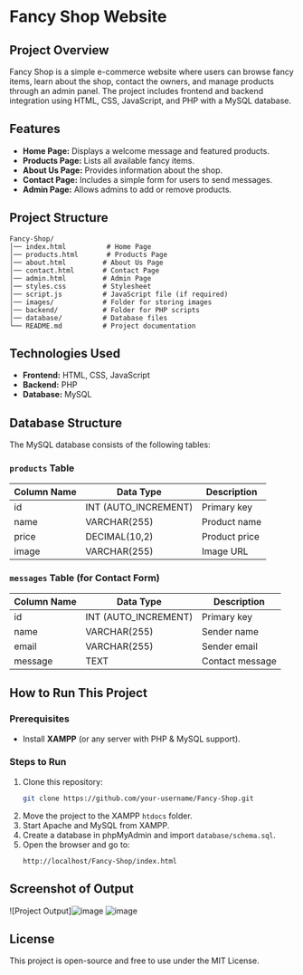 # Fancy Shop Website

## Project Overview
Fancy Shop is a simple e-commerce website where users can browse fancy items, learn about the shop, contact the owners, and manage products through an admin panel. The project includes frontend and backend integration using HTML, CSS, JavaScript, and PHP with a MySQL database.

## Features
- **Home Page:** Displays a welcome message and featured products.
- **Products Page:** Lists all available fancy items.
- **About Us Page:** Provides information about the shop.
- **Contact Page:** Includes a simple form for users to send messages.
- **Admin Page:** Allows admins to add or remove products.

## Project Structure
```
Fancy-Shop/
│── index.html          # Home Page
│── products.html       # Products Page
│── about.html         # About Us Page
│── contact.html       # Contact Page
│── admin.html         # Admin Page
│── styles.css         # Stylesheet
│── script.js          # JavaScript file (if required)
│── images/            # Folder for storing images
│── backend/           # Folder for PHP scripts
│── database/          # Database files
└── README.md          # Project documentation
```

## Technologies Used
- **Frontend:** HTML, CSS, JavaScript
- **Backend:** PHP
- **Database:** MySQL

## Database Structure
The MySQL database consists of the following tables:

### `products` Table
| Column Name | Data Type  | Description |
|------------|-----------|-------------|
| id         | INT (AUTO_INCREMENT) | Primary key |
| name       | VARCHAR(255) | Product name |
| price      | DECIMAL(10,2) | Product price |
| image      | VARCHAR(255) | Image URL |

### `messages` Table (for Contact Form)
| Column Name | Data Type | Description |
|------------|-----------|-------------|
| id         | INT (AUTO_INCREMENT) | Primary key |
| name       | VARCHAR(255) | Sender name |
| email      | VARCHAR(255) | Sender email |
| message    | TEXT | Contact message |

## How to Run This Project
### Prerequisites
- Install **XAMPP** (or any server with PHP & MySQL support).

### Steps to Run
1. Clone this repository:
   ```sh
   git clone https://github.com/your-username/Fancy-Shop.git
   ```
2. Move the project to the XAMPP `htdocs` folder.
3. Start Apache and MySQL from XAMPP.
4. Create a database in phpMyAdmin and import `database/schema.sql`.
5. Open the browser and go to:
   ```
   http://localhost/Fancy-Shop/index.html
   ```

## Screenshot of Output
![Project Output]![image](https://github.com/user-attachments/assets/d19663d2-4b40-4c73-9d1f-72546b449df1)
![image](https://github.com/user-attachments/assets/05af04bf-62fa-4b60-acc9-d54fe4a2ce28)



## License
This project is open-source and free to use under the MIT License.

